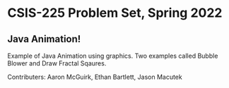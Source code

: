 # CSIS-225 Problem Set, Spring 2022
## Java Animation!
Example of Java Animation using graphics.
Two examples called Bubble Blower and Draw Fractal Sqaures.

Contributers: Aaron McGuirk, Ethan Bartlett, Jason Macutek
